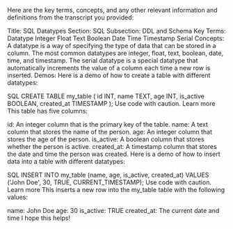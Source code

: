 Here are the key terms, concepts, and any other relevant information and definitions from the transcript you provided:

Title: SQL Datatypes
Section: SQL
Subsection: DDL and Schema
Key Terms:
Datatype
Integer
Float
Text
Boolean
Date
Time
Timestamp
Serial
Concepts:
A datatype is a way of specifying the type of data that can be stored in a column.
The most common datatypes are integer, float, text, boolean, date, time, and timestamp.
The serial datatype is a special datatype that automatically increments the value of a column each time a new row is inserted.
Demos:
Here is a demo of how to create a table with different datatypes:

SQL
CREATE TABLE my_table (
  id INT,
  name TEXT,
  age INT,
  is_active BOOLEAN,
  created_at TIMESTAMP
);
Use code with caution. Learn more
This table has five columns:

id: An integer column that is the primary key of the table.
name: A text column that stores the name of the person.
age: An integer column that stores the age of the person.
is_active: A boolean column that stores whether the person is active.
created_at: A timestamp column that stores the date and time the person was created.
Here is a demo of how to insert data into a table with different datatypes:

SQL
INSERT INTO my_table (name, age, is_active, created_at) VALUES ('John Doe', 30, TRUE, CURRENT_TIMESTAMP);
Use code with caution. Learn more
This inserts a new row into the my_table table with the following values:

name: John Doe
age: 30
is_active: TRUE
created_at: The current date and time
I hope this helps!
